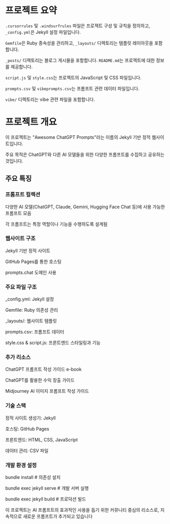 # 프로젝트 요약
`.cursorrules` 및 `.windsurfrules` 파일은 프로젝트 구성 및 규칙을 정의하고, `_config.yml`은 Jekyll 설정 파일입니다.

`Gemfile`은 Ruby 종속성을 관리하고, `_layouts/` 디렉토리는 템플릿 레이아웃을 포함합니다.

`_posts/` 디렉토리는 블로그 게시물을 포함합니다. `README.md`는 프로젝트에 대한 정보를 제공합니다.

`script.js` 및 `style.css`는 프로젝트의 JavaScript 및 CSS 파일입니다.

`prompts.csv` 및 `vibeprompts.csv`는 프롬프트 관련 데이터 파일입니다.

`vibe/` 디렉토리는 vibe 관련 파일을 포함합니다.


# 프로젝트 개요
이 프로젝트는 "Awesome ChatGPT Prompts"라는 이름의 Jekyll 기반 정적 웹사이트입니다.

주요 목적은 ChatGPT와 다른 AI 모델들을 위한 다양한 프롬프트를 수집하고 공유하는 것입니다.

## 주요 특징
### 프롬프트 컬렉션

다양한 AI 모델(ChatGPT, Claude, Gemini, Hugging Face Chat 등)에 사용 가능한 프롬프트 모음

각 프롬프트는 특정 역할이나 기능을 수행하도록 설계됨

### 웹사이트 구조

Jekyll 기반 정적 사이트

GitHub Pages를 통한 호스팅

prompts.chat 도메인 사용

### 주요 파일 구조
_config.yml: Jekyll 설정

Gemfile: Ruby 의존성 관리

_layouts/: 웹사이트 템플릿

prompts.csv: 프롬프트 데이터

style.css & script.js: 프론트엔드 스타일링과 기능

### 추가 리소스

ChatGPT 프롬프트 작성 가이드 e-book

ChatGPT를 활용한 수익 창출 가이드

Midjourney AI 이미지 프롬프트 작성 가이드

### 기술 스택

정적 사이트 생성기: Jekyll

호스팅: GitHub Pages

프론트엔드: HTML, CSS, JavaScript

데이터 관리: CSV 파일

### 개발 환경 설정

bundle install        # 의존성 설치

bundle exec jekyll serve  # 개발 서버 실행

bundle exec jekyll build  # 프로덕션 빌드

이 프로젝트는 AI 프롬프트의 효과적인 사용을 돕기 위한 커뮤니티 중심의 리소스로, 지속적으로 새로운 프롬프트가 추가되고 있습니다
